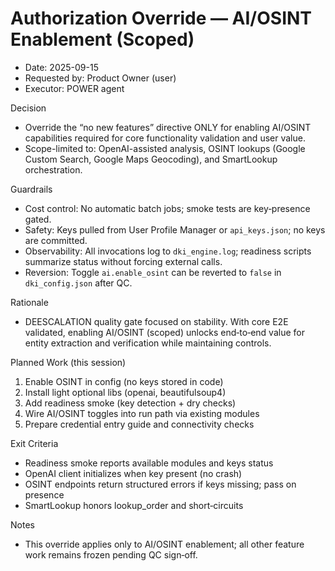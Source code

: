 # Authorization Override — AI/OSINT Enablement (Scoped)

- Date: 2025-09-15
- Requested by: Product Owner (user)
- Executor: POWER agent

Decision
- Override the “no new features” directive ONLY for enabling AI/OSINT capabilities required for core functionality validation and user value.
- Scope-limited to: OpenAI-assisted analysis, OSINT lookups (Google Custom Search, Google Maps Geocoding), and SmartLookup orchestration.

Guardrails
- Cost control: No automatic batch jobs; smoke tests are key‑presence gated.
- Safety: Keys pulled from User Profile Manager or `api_keys.json`; no keys are committed.
- Observability: All invocations log to `dki_engine.log`; readiness scripts summarize status without forcing external calls.
- Reversion: Toggle `ai.enable_osint` can be reverted to `false` in `dki_config.json` after QC.

Rationale
- DEESCALATION quality gate focused on stability. With core E2E validated, enabling AI/OSINT (scoped) unlocks end‑to‑end value for entity extraction and verification while maintaining controls.

Planned Work (this session)
1) Enable OSINT in config (no keys stored in code)
2) Install light optional libs (openai, beautifulsoup4)
3) Add readiness smoke (key detection + dry checks)
4) Wire AI/OSINT toggles into run path via existing modules
5) Prepare credential entry guide and connectivity checks

Exit Criteria
- Readiness smoke reports available modules and keys status
- OpenAI client initializes when key present (no crash)
- OSINT endpoints return structured errors if keys missing; pass on presence
- SmartLookup honors lookup_order and short‑circuits

Notes
- This override applies only to AI/OSINT enablement; all other feature work remains frozen pending QC sign‑off.
